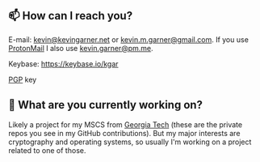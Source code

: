 ## 📫 How can I reach you?

E-mail: kevin@kevingarner.net or kevin.m.garner@gmail.com. If you use [ProtonMail](https://protonmail.com) I also use kevin.garner@pm.me.

Keybase: https://keybase.io/kgar

[PGP](https://raw.githubusercontent.com/KevDev13/keys/main/pgp-public.asc) key

## 🔭 What are you currently working on?

Likely a project for my MSCS from [Georgia Tech](https://omscs.gatech.edu) (these are the private repos you see in my GitHub contributions). But my major interests are cryptography and operating systems, so usually I'm working on a project related to one of those.
<!--
**KevDev13/KevDev13** is a ✨ _special_ ✨ repository because its `README.md` (this file) appears on your GitHub profile.

Here are some ideas to get you started:

- 👯 I’m looking to collaborate on ...
- 🤔 I’m looking for help with ...
- 💬 Ask me about ...
- 😄 Pronouns: ...
- ⚡ Fun fact: ...
- 🌱 I’m currently learning: ...
-->
